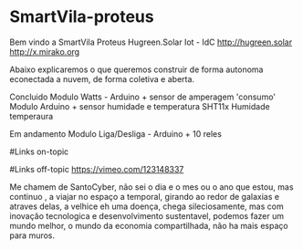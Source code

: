 # SmartVila-proteus

Bem vindo a SmartVila Proteus Hugreen.Solar
Iot - IdC
http://hugreen.solar
http://x.mirako.org


Abaixo explicaremos o que queremos construir de forma autonoma econectada a nuvem, de forma coletiva e aberta.

Concluido
Modulo Watts - Arduino + sensor de amperagem 'consumo' 
Modulo Arduino + sensor humidade e temperatura SHT11x Humidade temperaura

Em andamento
Modulo Liga/Desliga - Arduino + 10 reles 


#Links on-topic

#Links off-topic
https://vimeo.com/123148337




Me chamem de SantoCyber, não sei o dia e o mes ou o ano que estou, mas continuo , a viajar no espaço a temporal, girando ao redor de galaxias e atraves delas, a velhice eh uma doença, chega sileciosamente, mas com inovação tecnologica e desenvolvimento sustentavel, podemos fazer um mundo melhor, o mundo da economia compartilhada, não ha mais espaço para muros.
